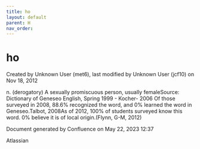 ```yaml
---
title: ho
layout: default
parent: H
nav_order:
---
```


# ho

Created by  Unknown User (met6), last modified by  Unknown User (jcf10) on Nov 18, 2012

n. (derogatory) A sexually promiscuous person, usually femaleSource: Dictionary of Geneseo English, Spring 1999 - Kocher- 2006 Of those surveyed in 2008, 88.6% recognized the word, and 0% learned the word in Geneseo.Talbot, 2008As of 2012, 100% of students surveyed know this word. 0% believe it is of local origin.(Flynn, G-M, 2012)

Document generated by Confluence on May 22, 2023 12:37

Atlassian
